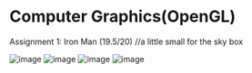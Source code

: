 # Computer Graphics(OpenGL)
Assignment 1: Iron Man (19.5/20)
//a little small for the sky box

![image](https://github.com/santochaoya/Computer_Graphics_OpenGL/blob/master/main%20scene.jpg)
![image](https://github.com/santochaoya/Computer_Graphics_OpenGL/blob/master/1.jpg)
![image](https://github.com/santochaoya/Computer_Graphics_OpenGL/blob/master/1.4.jpg)
![image](https://github.com/santochaoya/Computer_Graphics_OpenGL/blob/master/1.5.jpg)
